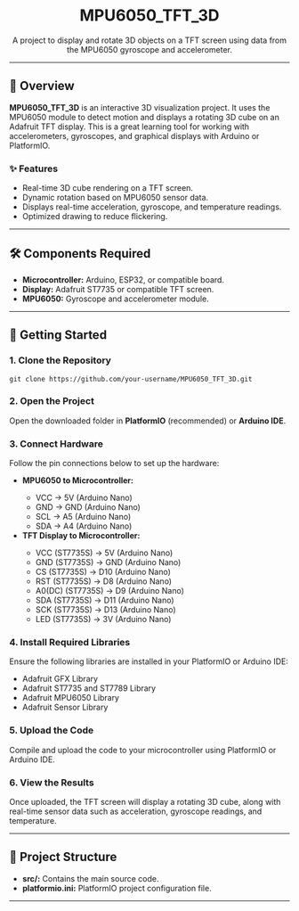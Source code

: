 <h1 align="center">MPU6050_TFT_3D</h1>

<p align="center">
  A project to display and rotate 3D objects on a TFT screen using data from the MPU6050 gyroscope and accelerometer.
</p>

---

<h2>📜 Overview</h2>

<p>
  <strong>MPU6050_TFT_3D</strong> is an interactive 3D visualization project. It uses the MPU6050 module to detect motion and displays a rotating 3D cube on an Adafruit TFT display. This is a great learning tool for working with accelerometers, gyroscopes, and graphical displays with Arduino or PlatformIO.
</p>

<h3>✨ Features</h3>
<ul>
  <li>Real-time 3D cube rendering on a TFT screen.</li>
  <li>Dynamic rotation based on MPU6050 sensor data.</li>
  <li>Displays real-time acceleration, gyroscope, and temperature readings.</li>
  <li>Optimized drawing to reduce flickering.</li>
</ul>

---

<h2>🛠️ Components Required</h2>
<ul>
  <li><strong>Microcontroller:</strong> Arduino, ESP32, or compatible board.</li>
  <li><strong>Display:</strong> Adafruit ST7735 or compatible TFT screen.</li>
  <li><strong>MPU6050:</strong> Gyroscope and accelerometer module.</li>
</ul>

---

<h2>🚀 Getting Started</h2>

<h3>1. Clone the Repository</h3>
<pre>
<code>git clone https://github.com/your-username/MPU6050_TFT_3D.git</code>
</pre>

<h3>2. Open the Project</h3>
<p>Open the downloaded folder in <strong>PlatformIO</strong> (recommended) or <strong>Arduino IDE</strong>.</p>

<h3>3. Connect Hardware</h3>
<p>
Follow the pin connections below to set up the hardware:
</p>

<ul>
  <li><strong>MPU6050 to Microcontroller:</strong></li>
  <ul>
    <li>VCC → 5V (Arduino Nano)</li>
    <li>GND → GND (Arduino Nano)</li>
    <li>SCL → A5 (Arduino Nano)</li>
    <li>SDA → A4 (Arduino Nano)</li>
  </ul>
  <li><strong>TFT Display  to Microcontroller:</strong></li>
  <ul>
    <li>VCC (ST7735S) → 5V (Arduino Nano)</li>
    <li>GND (ST7735S) → GND (Arduino Nano)</li>
    <li>CS (ST7735S) → D10 (Arduino Nano)</li>
    <li>RST (ST7735S) → D8 (Arduino Nano)</li>
    <li>A0(DC) (ST7735S) → D9 (Arduino Nano)</li>
    <li>SDA (ST7735S) → D11 (Arduino Nano)</li>
    <li>SCK (ST7735S) → D13 (Arduino Nano)</li>
    <li>LED (ST7735S) → 3V (Arduino Nano)</li>
  </ul>
</ul>

<h3>4. Install Required Libraries</h3>
<p>
Ensure the following libraries are installed in your PlatformIO or Arduino IDE:
</p>
<ul>
  <li>Adafruit GFX Library</li>
  <li>Adafruit ST7735 and ST7789 Library</li>
  <li>Adafruit MPU6050 Library</li>
  <li>Adafruit Sensor Library</li>
</ul>

<h3>5. Upload the Code</h3>
<p>Compile and upload the code to your microcontroller using PlatformIO or Arduino IDE.</p>

<h3>6. View the Results</h3>
<p>
Once uploaded, the TFT screen will display a rotating 3D cube, along with real-time sensor data such as acceleration, gyroscope readings, and temperature.
</p>

---

<h2>📂 Project Structure</h2>
<ul>
  <li><strong>src/:</strong> Contains the main source code.</li>
  <li><strong>platformio.ini:</strong> PlatformIO project configuration file.</li>
</ul>

---
